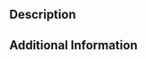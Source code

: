 <!-- Feel free to remove any part of this pull request template that is not relevant -->

## Description

<!-- What do your changes do or fix? -->

## Additional Information

<!-- Links to demos, e.g. CodePen, can be helpful, as are research and support documents -->
<!-- If this fixes or is related to an existing issue, link to it here (and in the commit message) -->
